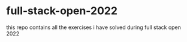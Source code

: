 # full-stack-open-2022
this repo contains all the exercises i have solved during full stack open 2022
